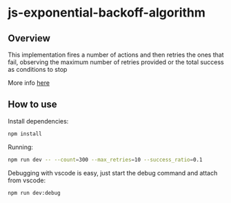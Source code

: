 # js-exponential-backoff-algorithm

## Overview

This implementation fires a number of actions and then retries the ones that fail, observing the maximum number of retries provided or the total success as conditions to stop

More info [here](https://en.wikipedia.org/wiki/Exponential_backoff)

## How to use

Install dependencies:

```bash
npm install
```

Running:

```bash
npm run dev -- --count=300 --max_retries=10 --success_ratio=0.1
```

Debugging with vscode is easy, just start the debug command and attach from vscode:

```bash
npm run dev:debug
```
